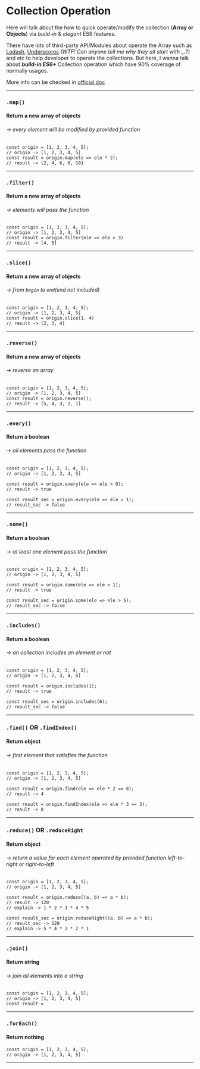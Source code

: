 # Collection Operation

Here will talk about the how to quick operate/modify the collection (__Array or Objects__) via _build-in_ & _elegant_ ES6 features. 

There have lots of third-party API/Modules about operate the Array such as [Lodash](https://lodash.com), [Underscores](http://underscorejs.org) _(WTF! Can anyone tell me why they all start with_ __\_.__?) and etc to help developer to operate the collections. But here, I  wanna talk about ___build-in ES6+___ Collection operation which have 90% coverage of normally usages. 

More info can be checked in [official doc](https://developer.mozilla.org/en-US/docs/Web/JavaScript/Reference/Global_Objects/Array)

---

### `.map()`
#### Return a new array of objects 
###### -> every element will be modified by provided function
```
const origin = [1, 2, 3, 4, 5];
// origin -> [1, 2, 3, 4, 5]
const result = origin.map(ele => ele * 2);
// result -> [2, 4, 6, 8, 10]
```
---

### `.filter()`
#### Return a new array of objects 
###### -> elements will pass the function
```
const origin = [1, 2, 3, 4, 5];
// origin -> [1, 2, 3, 4, 5]
const result = origin.filter(ele => ele > 3)
// result -> [4, 5]
```
---

### `.slice()`
#### Return a new array of objects 
###### -> from `begin` to `end`(end not included)
```
const origin = [1, 2, 3, 4, 5];
// origin -> [1, 2, 3, 4, 5]
const result = origin.slice(1, 4)
// result -> [2, 3, 4]
```
---

### `.reverse()`
#### Return a new array of objects
###### -> reverse an array
```
const origin = [1, 2, 3, 4, 5];
// origin -> [1, 2, 3, 4, 5]
const result = origin.reverse();
// result -> [5, 4, 3, 2, 1]
```
---

### `.every()`
#### Return a boolean 
###### -> all elements pass the function
```
const origin = [1, 2, 3, 4, 5];
// origin -> [1, 2, 3, 4, 5]

const result = origin.every(ele => ele > 0);
// result -> true

const result_sec = origin.every(ele => ele > 1);
// result_sec -> false

```

---

### `.some()`
#### Return a boolean 
###### -> at least one element pass the function
```
const origin = [1, 2, 3, 4, 5];
// origin -> [1, 2, 3, 4, 5]

const result = origin.some(ele => ele > 1);
// result -> true

const result_sec = origin.some(ele => ele > 5);
// result_sec -> false

```

---

### `.includes()`
#### Return a boolean 
###### -> an collection includes an element or not
```
const origin = [1, 2, 3, 4, 5];
// origin -> [1, 2, 3, 4, 5]

const result = origin.includes(1);
// result -> true

const result_sec = origin.includes(6);
// result_sec -> false

```

---

### `.find()` OR `.findIndex()`
#### Return object 
###### -> first element that satisfies the function
```
const origin = [1, 2, 3, 4, 5];
// origin -> [1, 2, 3, 4, 5]

const result = origin.find(ele => ele * 2 == 8);
// result -> 4

const result = origin.findIndex(ele => ele * 3 == 3);
// result -> 0
```

---

### `.reduce()` OR `.reduceRight`
#### Return object 
###### -> return a value for each element operated by provided function left-to-right or right-to-left
```
const origin = [1, 2, 3, 4, 5];
// origin -> [1, 2, 3, 4, 5]

const result = origin.reduce((a, b) => a * b);
// result -> 120
// explain -> 1 * 2 * 3 * 4 * 5

const result_sec = origin.reduceRight((a, b) => a * b);
// result_sec -> 120
// explain -> 5 * 4 * 3 * 2 * 1

```

---

### `.join()`
#### Return string
###### -> join all elements into a string
```
const origin = [1, 2, 3, 4, 5];
// origin -> [1, 2, 3, 4, 5]
const result = 
```

---

### `.forEach()`
#### Return nothing
```
const origin = [1, 2, 3, 4, 5];
// origin -> [1, 2, 3, 4, 5]
```

---

















